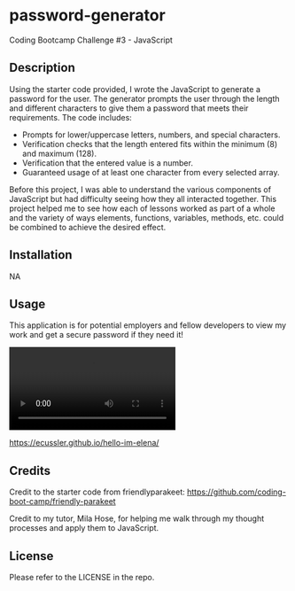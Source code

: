 # password-generator
Coding Bootcamp Challenge #3 - JavaScript


## Description

Using the starter code provided, I wrote the JavaScript to generate a password for the user. The generator prompts the user through the length and different characters to give them a password that meets their requirements. The code includes:

- Prompts for lower/uppercase letters, numbers, and special characters. 
- Verification checks that the length entered fits within the minimum (8) and maximum (128). 
- Verification that the entered value is a number. 
- Guaranteed usage of at least one character from every selected array. 

Before this project, I was able to understand the various components of JavaScript but had difficulty seeing how they all interacted together. This project helped me to see how each of lessons worked as part of a whole and the variety of ways elements, functions, variables, methods, etc. could be combined to achieve the desired effect.   


## Installation

NA


## Usage

This application is for potential employers and fellow developers to view my work and get a secure password if they need it!

![Website Sample](./Develop/Assets/Password%20Generator%20Example.mov)

https://ecussler.github.io/hello-im-elena/


## Credits

Credit to the starter code from friendlyparakeet: https://github.com/coding-boot-camp/friendly-parakeet

Credit to my tutor, Mila Hose, for helping me walk through my thought processes and apply them to JavaScript.  


## License

Please refer to the LICENSE in the repo. 

